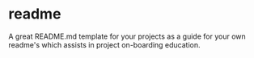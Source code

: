 # readme
A great README.md template for your projects as a guide for your own readme's which assists in project on-boarding education.
